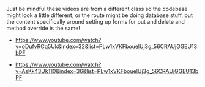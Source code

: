 Just be mindful these videos are from a different class so the codebase might look a little different, or the route might be doing database stuff, but the content specifically around setting up forms for put and delete and method override is the same!

- https://www.youtube.com/watch?v=oDufvRCq5Uk&index=32&list=PLw1xVKFbouelUj3g_56CRAUjGGEU13bPF

- https://www.youtube.com/watch?v=AsKk43UkTl0&index=36&list=PLw1xVKFbouelUj3g_56CRAUjGGEU13bPF
